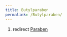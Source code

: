 ```yaml
---
title: Butylparaben
permalink: /Butylparaben/
---
```


1.  redirect [Paraben](/atopedia/Paraben "wikilink")
